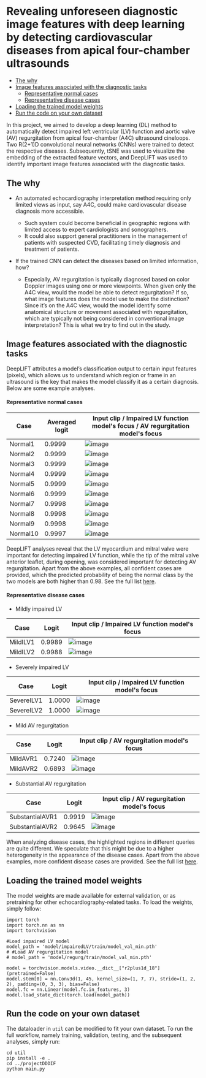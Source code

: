 # Revealing unforeseen diagnostic image features with deep learning by detecting cardiovascular diseases from apical four-chamber ultrasounds

- [The why](#The-why)
- [Image features associated with the diagnostic tasks](#Image-features-associated-with-the-diagnostic-tasks)
  - [Representative normal cases](#Representative-normal-cases)
  - [Representative disease cases](#Representative-disease-cases)
- [Loading the trained model weights](#Loading-the-trained-model-weights)
- [Run the code on your own dataset](#Run-the-code-on-your-own-dataset)

In this project, we aimed to develop a deep learning (DL) method to automatically detect impaired left ventricular (LV) function and aortic valve (AV) regurgitation from apical four-chamber (A4C) ultrasound cineloops. Two R(2+1)D convolutional neural networks (CNNs) were trained to detect the respective diseases. Subsequently, tSNE was used to visualize the embedding of the extracted feature vectors, and DeepLIFT was used to identify important image features associated with the diagnostic tasks. 


## The why
* An automated echocardiography interpretation method requiring only limited views as input, say A4C, could make cardiovascular disease diagnosis more accessible.
  * Such system could become beneficial in geographic regions with limited access to expert cardiologists and sonographers. 
  * It could also support general practitioners in the management of patients with suspected CVD, facilitating timely diagnosis and treatment of patients. 

* If the trained CNN can detect the diseases based on limited information, how?
  * Especially, AV regurgitation is typically diagnosed based on color Doppler images using one or more viewpoints. When given only the A4C view, would the model be able to detect regurgitation? If so, what image features does the model use to make the distinction? Since it’s on the A4C view, would the model identify some anatomical structure or movement associated with regurgitation, which are typically not being considered in conventional image interpretation? This is what we try to find out in the study.


## Image features associated with the diagnostic tasks
DeepLIFT attributes a model’s classification output to certain input features (pixels), which allows us to understand which region or frame in an ultrasound is the key that makes the model classify it as a certain diagnosis. Below are some example analyses.

#### Representative normal cases

Case | Averaged logit | Input clip  /  Impaired LV function model's focus  /  AV regurgitation model's focus
----|----|----
Normal1 | 0.9999 | ![image](projectDDDIF/model/DeepLIFT_confident/normal_cases/Normal1_logit0.9999.gif)
Normal2 | 0.9999 | ![image](projectDDDIF/model/DeepLIFT_confident/normal_cases/Normal2_logit0.9999.gif)
Normal3 | 0.9999 | ![image](projectDDDIF/model/DeepLIFT_confident/normal_cases/Normal3_logit0.9999.gif)
Normal4 | 0.9999 | ![image](projectDDDIF/model/DeepLIFT_confident/normal_cases/Normal4_logit0.9999.gif)
Normal5 | 0.9999 | ![image](projectDDDIF/model/DeepLIFT_confident/normal_cases/Normal5_logit0.9999.gif)
Normal6 | 0.9999 | ![image](projectDDDIF/model/DeepLIFT_confident/normal_cases/Normal6_logit0.9999.gif)
Normal7 | 0.9998 | ![image](projectDDDIF/model/DeepLIFT_confident/normal_cases/Normal7_logit0.9998.gif)
Normal8 | 0.9998 | ![image](projectDDDIF/model/DeepLIFT_confident/normal_cases/Normal8_logit0.9998.gif)
Normal9 | 0.9998 | ![image](projectDDDIF/model/DeepLIFT_confident/normal_cases/Normal9_logit0.9998.gif)
Normal10 | 0.9997 | ![image](projectDDDIF/model/DeepLIFT_confident/normal_cases/Normal10_logit0.9997.gif)

DeepLIFT analyses reveal that the LV myocardium and mitral valve were important for detecting impaired LV function, while the tip of the mitral valve anterior leaflet, during opening, was considered important for detecting AV regurgitation.
Apart from the above examples, all confident cases are provided, which the predicted probability of being the normal class by the two models are both higher than 0.98. See the full list [here](projectDDDIF/model/DeepLIFT_confident/normal_cases).

#### Representative disease cases
* Mildly impaired LV

Case | Logit | Input clip  /  Impaired LV function model's focus
----|----|----
MildILV1 | 0.9989 | ![image](projectDDDIF/model/DeepLIFT_confident/disease_cases/MildILV1_logit0.9989.gif)
MildILV2 | 0.9988 | ![image](projectDDDIF/model/DeepLIFT_confident/disease_cases/MildILV2_logit0.9988.gif)

* Severely impaired LV

Case | Logit | Input clip  /  Impaired LV function model's focus
----|----|----
SevereILV1 | 1.0000 | ![image](projectDDDIF/model/DeepLIFT_confident/disease_cases/SevereILV1_logit1.0000.gif)
SevereILV2 | 1.0000 | ![image](projectDDDIF/model/DeepLIFT_confident/disease_cases/SevereILV2_logit1.0000.gif)

* Mild AV regurgitation

Case | Logit | Input clip  /  AV regurgitation model's focus
----|----|----
MildAVR1 | 0.7240 | ![image](projectDDDIF/model/DeepLIFT_confident/disease_cases/MildAVR1_logit0.7240.gif)
MildAVR2 | 0.6893 | ![image](projectDDDIF/model/DeepLIFT_confident/disease_cases/MildAVR2_logit0.6893.gif)

* Substantial AV regurgitation

Case | Logit | Input clip  /  AV regurgitation model's focus
----|----|----
SubstantialAVR1 | 0.9919 | ![image](projectDDDIF/model/DeepLIFT_confident/disease_cases/SubstantialAVR1_logit0.9919.gif)
SubstantialAVR2 | 0.9645 | ![image](projectDDDIF/model/DeepLIFT_confident/disease_cases/SubstantialAVR2_logit0.9645.gif)

When analyzing disease cases, the highlighted regions in different queries are quite different. We speculate that this might be due to a higher heterogeneity in the appearance of the disease cases.
Apart from the above examples, more confident disease cases are provided. See the full list [here](projectDDDIF/model/DeepLIFT_confident/disease_cases).


## Loading the trained model weights
The model weights are made available for external validation, or as pretraining for other echocardiography-related tasks. To load the weights, simply follow:
```
import torch
import torch.nn as nn
import torchvision

#Load impaired LV model
model_path = 'model/impairedLV/train/model_val_min.pth'
# #Load AV regurgitation model
# model_path = 'model/regurg/train/model_val_min.pth'

model = torchvision.models.video.__dict__["r2plus1d_18"](pretrained=False)
model.stem[0] = nn.Conv3d(1, 45, kernel_size=(1, 7, 7), stride=(1, 2, 2), padding=(0, 3, 3), bias=False)
model.fc = nn.Linear(model.fc.in_features, 3)
model.load_state_dict(torch.load(model_path))
```

## Run the code on your own dataset
The dataloader in `util` can be modified to fit your own dataset. To run the full workflow, namely training, validation, testing, and the subsequent analyses, simply run:
```
cd util
pip install -e .
cd ../projectDDDIF
python main.py
```